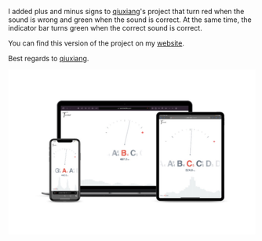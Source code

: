 I added plus and minus signs to [qiuxiang](https://github.com/qiuxiang/tuner)'s project that turn red when the sound is wrong and green when the sound is correct.
At the same time, the indicator bar turns green when the correct sound is correct.

You can find this version of the project on my [website](https://hasanbahadirkoca.com/tuner).

Best regards to [qiuxiang](https://github.com/qiuxiang).

![](readme.jpg)
